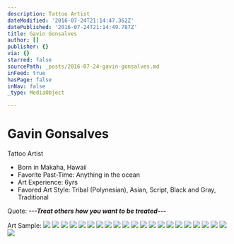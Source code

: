 ```yaml
---
description: Tattoo Artist
dateModified: '2016-07-24T21:14:47.362Z'
datePublished: '2016-07-24T21:14:49.787Z'
title: Gavin Gonsalves
author: []
publisher: {}
via: {}
starred: false
sourcePath: _posts/2016-07-24-gavin-gonsalves.md
inFeed: true
hasPage: false
inNav: false
_type: MediaObject

---
```

# Gavin Gonsalves

Tattoo Artist

* Born in Makaha, Hawaii
* Favorite Past-Time: Anything in the ocean
* Art Experience: 6yrs
* Favored Art Style: Tribal (Polynesian), Asian, Script, Black and Gray, Traditional

Quote: _**---Treat others how you want to be treated---**_

Art Sample:
![](https://the-grid-user-content.s3-us-west-2.amazonaws.com/36d754be-abf9-4a88-a63e-db3bb1295a6a.jpg)
![](https://the-grid-user-content.s3-us-west-2.amazonaws.com/96a2b839-635a-4dc2-a806-b266e0e54862.jpg)
![](https://the-grid-user-content.s3-us-west-2.amazonaws.com/8a99ad40-3a27-4e0a-b5e7-8558e52df11d.jpg)
![](https://the-grid-user-content.s3-us-west-2.amazonaws.com/72ea47d5-22c6-4109-ad8b-d13e502343f4.jpg)
![](https://the-grid-user-content.s3-us-west-2.amazonaws.com/f66bd661-e160-42e9-8781-b24e37346595.jpg)
![](https://the-grid-user-content.s3-us-west-2.amazonaws.com/8144792e-a6ee-4f15-b711-32342be8636c.jpg)
![](https://the-grid-user-content.s3-us-west-2.amazonaws.com/aae8fc81-991d-4633-b8e7-08022b43990f.jpg)
![](https://the-grid-user-content.s3-us-west-2.amazonaws.com/a8c17ca6-8716-45d1-85ab-4d20642d2937.jpg)
![](https://the-grid-user-content.s3-us-west-2.amazonaws.com/ae8a8aa4-ee50-4b64-90f8-8a9a3ff65190.jpg)
![](https://the-grid-user-content.s3-us-west-2.amazonaws.com/ab5fd1de-2e39-4fdf-a892-7cfee34516d2.jpg)
![](https://the-grid-user-content.s3-us-west-2.amazonaws.com/d5d251c6-05c3-4149-96bb-a0195140dbdf.jpg)
![](https://the-grid-user-content.s3-us-west-2.amazonaws.com/1173d24c-2271-4957-a94d-d30326fe4259.jpg)
![](https://the-grid-user-content.s3-us-west-2.amazonaws.com/e90d7afc-6aa1-455b-a743-89938defaa35.jpg)
![](https://the-grid-user-content.s3-us-west-2.amazonaws.com/3aa7fe9c-ef30-4126-9ee5-6779a9d4c630.jpg)
![](https://the-grid-user-content.s3-us-west-2.amazonaws.com/c22286a3-1a96-4cde-8018-b8f8a8a76da4.jpg)
![](https://the-grid-user-content.s3-us-west-2.amazonaws.com/4174fcbf-4096-4fd1-894a-28ff896902b9.jpg)
![](https://the-grid-user-content.s3-us-west-2.amazonaws.com/11dfa9fa-fead-4030-9d81-13158863be91.jpg)
![](https://the-grid-user-content.s3-us-west-2.amazonaws.com/db84db4b-aeeb-40d0-a8a2-c7c23bd9f205.jpg)
![](https://the-grid-user-content.s3-us-west-2.amazonaws.com/53c6d1bf-3cde-4913-8b3d-64bf9f1a6099.jpg)
![](https://the-grid-user-content.s3-us-west-2.amazonaws.com/eacab47f-db39-4b51-a286-fb1d72b547bb.jpg)
![](https://the-grid-user-content.s3-us-west-2.amazonaws.com/33373f88-9115-4063-953a-920d413a9119.jpg)
![](https://the-grid-user-content.s3-us-west-2.amazonaws.com/5ea78ebd-db70-4451-b146-b179e0c9157d.jpg)